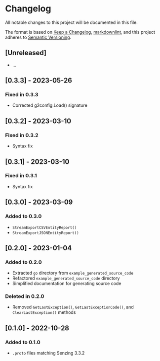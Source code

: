 # Changelog

All notable changes to this project will be documented in this file.

The format is based on [Keep a Changelog](https://keepachangelog.com/en/1.0.0/),
[markdownlint](https://dlaa.me/markdownlint/),
and this project adheres to [Semantic Versioning](https://semver.org/spec/v2.0.0.html).

## [Unreleased]

- ...

## [0.3.3] - 2023-05-26

### Fixed in 0.3.3

- Corrected g2config.Load() signature

## [0.3.2] - 2023-03-10

### Fixed in 0.3.2

- Syntax fix

## [0.3.1] - 2023-03-10

### Fixed in 0.3.1

- Syntax fix

## [0.3.0] - 2023-03-09

### Added to 0.3.0

- `StreamExportCSVEntityReport()`
- `StreamExportJSONEntityReport()`

## [0.2.0] - 2023-01-04

### Added to 0.2.0

- Extracted `go` directory from `example_generated_source_code`
- Refactored `example_generated_source_code` directory
- Simplified documentation for generating source code

### Deleted in 0.2.0

- Removed `GetLastException()`, `GetLastExceptionCode()`, and `ClearLastException()` methods

## [0.1.0] - 2022-10-28

### Added to 0.1.0

- `.proto` files matching Senzing 3.3.2
